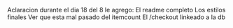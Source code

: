 Aclaracion durante el dia 18 del 8 le agrego:
El readme completo 
Los estilos finales
Ver que esta mal pasado del itemcount
El /checkout linkeado a la db 
